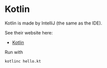 # Kotlin

Kotlin is made by IntelliJ (the same as the IDE).

See their website here:
  - [Kotlin](https://kotlinlang.org/)

Run with

```bash
kotlinc hello.kt
```